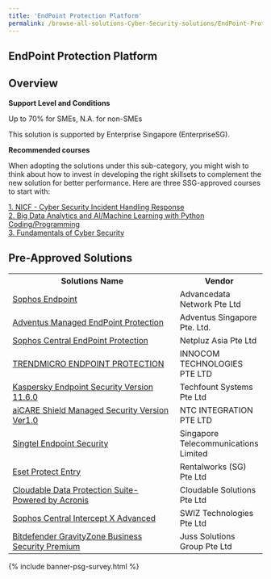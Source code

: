 ```yaml
---
title: 'EndPoint Protection Platform'
permalink: /browse-all-solutions-Cyber-Security-solutions/EndPoint-Protection-Platform
---
```


## EndPoint Protection Platform
## Overview

**Support Level and Conditions**

Up to 70% for SMEs, N.A. for non-SMEs

This solution is supported by Enterprise Singapore (EnterpriseSG).

**Recommended courses**

When adopting the solutions under this sub-category, you might wish to think about how to invest in developing the right skillsets to complement the new solution for better performance. Here are three SSG-approved courses to start with:

<a href='https://sfec.enterprisejobskills.gov.sg/Course_Internet/CourseDetail.aspx?CoursesReferenceNumber=TGS-2019504273'  target='_blank' rel='noopener'>1. NICF - Cyber Security Incident Handling Response</a><br>
<a href='https://sfec.enterprisejobskills.gov.sg/Course_Internet/CourseDetail.aspx?CoursesReferenceNumber=TGS-2020504595'  target='_blank' rel='noopener'>2. Big Data Analytics and AI/Machine Learning with Python Coding/Programming</a><br>
<a href='https://sfec.enterprisejobskills.gov.sg/Course_Internet/CourseDetail.aspx?CoursesReferenceNumber=TGS-2021002154'  target='_blank' rel='noopener'>3. Fundamentals of Cyber Security</a><br>

## Pre-Approved Solutions

<table>
<tr>
<th style='width: auto;'><b>Solutions Name</b></th>
<th style='width: 30%;'><b>Vendor</b></th>
</tr>
<tr>
<td><a href='/productivity-solutions-grant/solutionrepo/solution1986' target='_blank'>Sophos Endpoint</a><br></td>
<td>Advancedata Network Pte Ltd</td>
</tr>
<tr>
<td><a href='/productivity-solutions-grant/solutionrepo/solution2075' target='_blank'>Adventus Managed EndPoint Protection</a><br></td>
<td>Adventus Singapore Pte. Ltd.</td>
</tr>
<tr>
<td><a href='/productivity-solutions-grant/solutionrepo/solution2130' target='_blank'>Sophos Central EndPoint Protection</a><br></td>
<td>Netpluz Asia Pte Ltd</td>
</tr>
<tr>
<td><a href='/productivity-solutions-grant/solutionrepo/solution2289' target='_blank'>TRENDMICRO ENDPOINT PROTECTION</a><br></td>
<td>INNOCOM TECHNOLOGIES PTE LTD </td>
</tr>
<tr>
<td><a href='/productivity-solutions-grant/solutionrepo/solution2506' target='_blank'>Kaspersky Endpoint Security Version 11.6.0</a><br></td>
<td>Techfount Systems Pte Ltd</td>
</tr>
<tr>
<td><a href='/productivity-solutions-grant/solutionrepo/solution2648' target='_blank'>aiCARE Shield Managed Security Version Ver1.0</a><br></td>
<td>NTC INTEGRATION PTE LTD</td>
</tr>
<tr>
<td><a href='/productivity-solutions-grant/solutionrepo/solution2671' target='_blank'>Singtel Endpoint Security</a><br></td>
<td>Singapore Telecommunications Limited</td>
</tr>
<tr>
<td><a href='/productivity-solutions-grant/solutionrepo/solution2732' target='_blank'>Eset Protect Entry</a><br></td>
<td>Rentalworks (SG) Pte Ltd</td>
</tr>
<tr>
<td><a href='/productivity-solutions-grant/solutionrepo/solution2915' target='_blank'>Cloudable Data Protection Suite-Powered by Acronis</a><br></td>
<td>Cloudable Solutions Pte Ltd</td>
</tr>
<tr>
<td><a href='/productivity-solutions-grant/solutionrepo/solution2935' target='_blank'>Sophos Central Intercept X Advanced</a><br></td>
<td>SWIZ Technologies Pte Ltd</td>
</tr>
<tr>
<td><a href='/productivity-solutions-grant/solutionrepo/solution3140' target='_blank'>Bitdefender GravityZone Business Security Premium</a><br></td>
<td>Juss Solutions Group Pte Ltd</td>
</tr>
</table>

{% include banner-psg-survey.html %}
